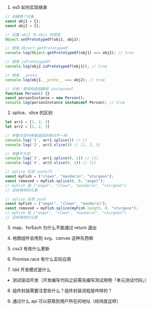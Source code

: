 1. es5 如何实现继承
```JavaScript
// 创建两个对象
const obj1 = {};
const obj2 = {};

// 设置 obj2 为 obj1 的原型
Object.setPrototypeOf(obj1, obj2);

// 使用 Object.getPrototypeOf
console.log(Object.getPrototypeOf(obj1) === obj2); // true

// 使用 isPrototypeOf
console.log(obj2.isPrototypeOf(obj1)); // true

// 使用 __proto__
console.log(obj1.__proto__ === obj2); // true

// 示例：使用构造函数和 instanceof
function Person() {}
const personInstance = new Person();
console.log(personInstance instanceof Person); // true
```

2. splice、slice 的区别
```JavaScript
let arr1 = [1, 2, 3]
let arr2 = [1, 2, 3]

// 参数为空时两者返回的情况不一样
console.log('1', arr1.splice()) // []
console.log('2', arr2.slice()) // [1, 2, 3]

// 参数不为空
console.log('3', arr1.splice(0, 1)) // [1]
console.log('4', arr2.slice(0, 1)) // [1]

// splice 实现 unshift
const myFish = ["clown", "mandarin", "sturgeon"];
const removed = myFish.splice(0, 0, "angel");
// myFish 是 ["angel", "clown", "mandarin", "sturgeon"]
// 没有移除的元素

// splice 实现 push
const myFish = ["angel", "clown", "mandarin"];
const removed = myFish.splice(myFish.length, 0, "sturgeon");
// myFish 是 ["angel", "clown", "mandarin", "sturgeon"]
// 没有移除的元素
```

3. map、forEach 为什么不能通过 return 退出

4. 地图组件会用到 svg、canvas 这种东西嘛

5. css3 有些什么更新

6. Promise.race 有什么实际应用

7. tdd 开发模式是什么
- 测试驱动开发（开发编写代码之前需先编写测试用例「单元测试代码」）

8. 组件封装需要注意些什么？组件封装流程是咋样的？

9. 通过什么 api 可以获取到用户所在的地址（经纬度这样）